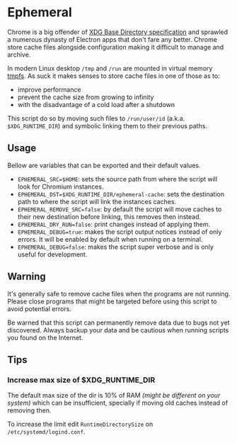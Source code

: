 # Ephemeral

Chrome is a big offender of [XDG Base Directory specification](https://specifications.freedesktop.org/basedir-spec/basedir-spec-latest.html) and sprawled a numerous dynasty of Electron apps that don't fare any better.
Chrome store cache files alongside configuration making it difficult to manage and archive.

In modern Linux desktop `/tmp` and `/run` are mounted in virtual memory [tmpfs](https://www.kernel.org/doc/html/latest/filesystems/tmpfs.html). As suck it makes senses to store cache files in one of those as to:

- improve performance
- prevent the cache size from growing to infinity
- with the disadvantage of a cold load after a shutdown

This script do so by moving such files to `/run/user/id` (a.k.a. `$XDG_RUNTIME_DIR`) and symbolic linking them to their previous paths.

## Usage

Bellow are variables that can be exported and their default values.

- `EPHEMERAL_SRC=$HOME`: sets the source path from where the script will look for Chromium instances.
- `EPHEMERAL_DST=$XDG_RUNTIME_DIR/ephemeral-cache`: sets the destination path to where the script will link the instances caches.
- `EPHEMERAL_REMOVE_SRC=false`: by default the script will move caches to their new destination before linking, this removes then instead.
- `EPHEMERAL_DRY_RUN=false`: print changes instead of applying them.
- `EPHEMERAL_DEBUG=true`: makes the script output notices instead of only errors. It will be enabled by default when running on a terminal. 
- `EPHEMERAL_DEBUG=false`: makes the script super verbose and is only useful for development.

## Warning

It's generally safe to remove cache files when the programs are not running. Please close programs that might be targeted before using this script to avoid potential errors.

Be warned that this script can permanently remove data due to bugs not yet discovered. Always backup your data and be cautious when running scripts you found on the Internet.

## Tips

### Increase max size of $XDG_RUNTIME_DIR

The default max size of the dir is 10% of RAM _(might be different on your system)_ which can be insufficient, specially if moving old caches instead of removing then.

To increase the limit edit `RuntimeDirectorySize` on `/etc/systemd/logind.conf`.
